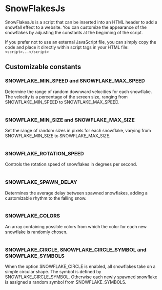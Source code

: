 # SnowFlakesJs
SnowFlakesJs is a script that can be inserted into an HTML header to add a snowfall effect to a website. You can customize the appearance of the snowflakes by adjusting the constants at the beginning of the script.

If you prefer not to use an external JavaScript file, you can simply copy the code and place it directly within script tags in your HTML file:<br>
``<script>...</script>``

## Customizable constants
### SNOWFLAKE_MIN_SPEED and SNOWFLAKE_MAX_SPEED
Determine the range of random downward velocities for each snowflake. The velocity is a percentage of the screen size, ranging from SNOWFLAKE_MIN_SPEED to SNOWFLAKE_MAX_SPEED.<br><br>

### SNOWFLAKE_MIN_SIZE and SNOWFLAKE_MAX_SIZE
Set the range of random sizes in pixels for each snowflake, varying from SNOWFLAKE_MIN_SIZE to SNOWFLAKE_MAX_SIZE.<br><br>

### SNOWFLAKE_ROTATION_SPEED
Controls the rotation speed of snowflakes in degrees per second.<br><br>

### SNOWFLAKE_SPAWN_DELAY
Determines the average delay between spawned snowflakes, adding a customizable rhythm to the falling snow.<br><br>

### SNOWFLAKE_COLORS
An array containing possible colors from which the color for each new snowflake is randomly chosen.<br><br>

### SNOWFLAKE_CIRCLE, SNOWFLAKE_CIRCLE_SYMBOL and SNOWFLAKE_SYMBOLS
When the option SNOWFLAKE_CIRCLE is enabled, all snowflakes take on a simple circular shape. The symbol is defined by SNOWFLAKE_CIRCLE_SYMBOL. Otherwise each newly spawned snowflake is assigned a random symbol from SNOWFLAKE_SYMBOLS.
